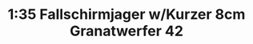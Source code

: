 ---
layout: product
title: "1:35 Fallschirmjager w/Kurzer 8cm Granatwerfer 42"
price: "3100" 
desc: "Maketa"
img_path: "/assets/img/DRA6373.webp"
brand: "Dragon"
available: false
special_offer: false
new: false
soon: false
cat: "010000"
subcat: "010600"
subsubcat: "0N/A"
sifra: "DRA6373"
popular: false
spec: false
---